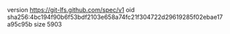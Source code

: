version https://git-lfs.github.com/spec/v1
oid sha256:4bc194f90b6f53bdf2103e658a74fc21f304722d29619285f02ebae17a95c95b
size 5903
